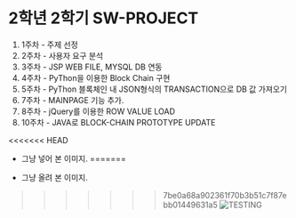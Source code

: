 2학년 2학기 SW-PROJECT
====================

1. 1주차 - 주제 선정
2. 2주차 - 사용자 요구 분석
3. 3주차 - JSP WEB FILE, MYSQL DB 연동
4. 4주차 - PyThon을 이용한 Block Chain 구현
5. 5주차 - PyThon 블록체인 내 JSON형식의 TRANSACTION으로 DB 값 가져오기
6. 7주차 - MAINPAGE 기능 추가.
7. 8주차 - jQuery를 이용한 ROW VALUE LOAD
8. 10주차 - JAVA로 BLOCK-CHAIN PROTOTYPE UPDATE






<<<<<<< HEAD
- 그냥 넣어 본 이미지.
=======



- 그냥 올려 본 이미지.
>>>>>>> 7be0a68a902361f70b3b51c7f87ebb01449631a5
![TESTING](https://djbooth.net/.image/t_share/MTU1ODQ4ODEwMjg5OTY0NDg4/asap-rocky-testing-album-review.jpg)
